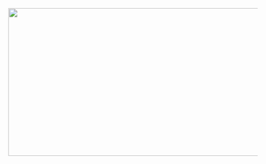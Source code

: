 <a href="https://github.com/devxb/gitanimals">
<img
  src="https://render.gitanimals.org/farms/imb96"
  width="600"
  height="300"
/>
</a>
